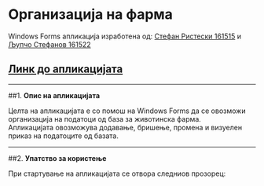 # **Организација на фарма**
Windows Forms апликација изработена од: [Стефан Ристески 161515](https://github.com/Berkampe) и [Љупчо Стефанов 161522](https://github.com/LjupchoStefanov)
## [Линк до апликацијата](https://github.com/LjupchoStefanov/OrganizacijaNaFarma)
---
##1. **Опис на апликацијата**

Целта на апликацијата е со помош на Windows Forms да се овозможи организација на податоци од база за животинска фарма.<br />
Апликацијата овозможува додавање, бришење, промена и визуелен приказ на податоците од базата.

---

##2. **Упатство за користењe**

При стартување на апликацијата се отвора следниов прозорец:
